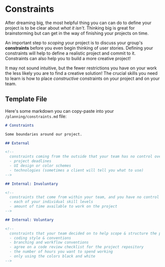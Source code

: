 # Constraints

After dreaming big, the most helpful thing you can can do to define your project
is to be clear about _what it isn't_. Thinking big is great for brainstorming
but can get in the way of finishing your projects on time.

An important step to _scoping_ your project is to discuss your group's
**constraints** before you even begin thinking of user stories. Defining your
constraints will help to define a realistic project and commit to it.
Constraints can also help you to build a more creative project!

It may not sound intuitive, but the fewer restrictions you have on your work the
less likely you are to find a creative solution! The crucial skills you need to
learn is how to place _constructive_ constraints on your project and on your
team.

## Template File

Here's some markdown you can copy-paste into your `/planning/constraints.md`
file:

```markdown
# Constraints

Some boundaries around our project.

## External

<!--
  constraints coming from the outside that your team has no control over. these may include:
  - project deadlines
  - UI design or color schemes
  - technologies (sometimes a client will tell you what to use)
-->

## Internal: Involuntary

<!--
  constraints that come from within your team, and you have no control over. they may include:
  - each of your individual skill levels
  - amount of time available to work on the project
-->

## Internal: Voluntary

<!--
  constraints that your team decided on to help scope & structure the project. they may include:
  - coding style & conventions
  - branching and workflow conventions
  - agree on a code review checklist for the project repository
  - the number of hours you want to spend working
  - only using the colors black and white
-->
```
